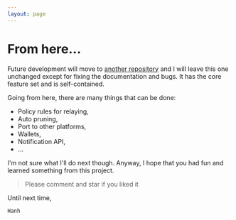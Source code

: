 ```yaml
---
layout: page
---
```


# From here...

Future development will move to [another repository][1] and I will leave this one unchanged except for fixing the documentation and bugs. 
It has the core feature set and is self-contained. 

Going from here, there are many things that can be done:

- Policy rules for relaying,
- Auto pruning,
- Port to other platforms,
- Wallets,
- Notification API,
- ...

I'm not sure what I'll do next though. Anyway, I hope that you had fun and learned something from this project. 

> Please comment and star if you liked it

Until next time,

`Hanh`

[1]: https://github.com/hhanh00/bitcoin-akka
